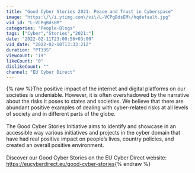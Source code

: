 ```yaml
---
title: "Good Cyber Stories 2021: Peace and Trust in Cyberspace"
image: "https:\/\/i.ytimg.com\/vi\/L-VCPgBdsEM\/hqdefault.jpg"
vid_id: "L-VCPgBdsEM"
categories: "People-Blogs"
tags: ["Cyber","Stories","2021:"]
date: "2022-02-11T23:00:56+03:00"
vid_date: "2022-02-10T13:33:21Z"
duration: "PT33S"
viewcount: "19"
likeCount: "0"
dislikeCount: ""
channel: "EU Cyber Direct"
---
```

{% raw %}The positive impact of the internet and digital platforms on our societies is undeniable. However, it is often overshadowed by the narrative about the risks it poses to states and societies. We believe that there are abundant positive examples of dealing with cyber-related risks at all levels of society and in different parts of the globe. <br /><br />The Good Cyber Stories Initiative aims to identify and showcase in an accessible way various initiatives and projects in the cyber domain that have had real positive impact on people’s lives, country policies, and created an overall positive environment. <br /><br />Discover our Good Cyber Stories on the EU Cyber Direct website: <a rel="nofollow" target="blank" href="https://eucyberdirect.eu/good-cyber-stories">https://eucyberdirect.eu/good-cyber-stories</a>{% endraw %}
